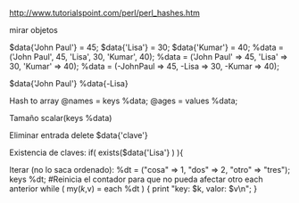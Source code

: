 http://www.tutorialspoint.com/perl/perl_hashes.htm

mirar objetos

$data{'John Paul'} = 45;
$data{'Lisa'} = 30;
$data{'Kumar'} = 40;
%data = ('John Paul', 45, 'Lisa', 30, 'Kumar', 40);
%data = ('John Paul' => 45, 'Lisa' => 30, 'Kumar' => 40);
%data = (-JohnPaul => 45, -Lisa => 30, -Kumar => 40);


$data{'John Paul'}
%data{-Lisa}


Hash to array
@names = keys %data;
@ages = values %data;

Tamaño
scalar(keys %data)

Eliminar entrada
delete $data{'clave'}

Existencia de claves:
if( exists($data{'Lisa'} ) ){

Iterar (no lo saca ordenado):
%dt = ("cosa" => 1, "dos" => 2, "otro" => "tres");
keys %dt; #Reinicia el contador para que no pueda afectar otro each anterior
while ( my($k,$v) = each %dt ) {
  print "key: $k, valor: $v\n";
}

